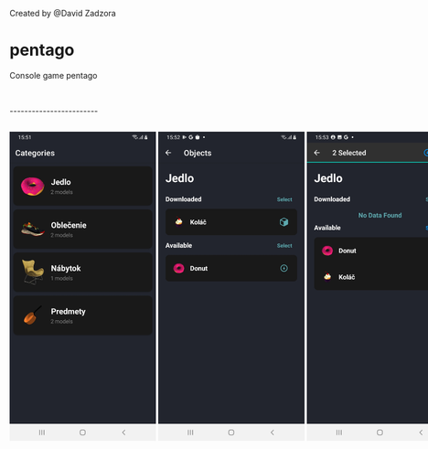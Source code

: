 Created by @David Zadzora

# pentago
Console game pentago

<br>
<p>------------------------</p>

<div id="images" style="white-space: nowrap;">
    <img src="https://github.com/zadzora/android-app/blob/main/app/src/main/res/photos/android-app1.jpg" width="256"/>
    <img src="https://github.com/zadzora/android-app/blob/main/app/src/main/res/photos/android-app2.jpg" width="256"/>
    <img src="https://github.com/zadzora/android-app/blob/main/app/src/main/res/photos/android-app3.jpg" width="256"/>
    <img src="https://github.com/zadzora/android-app/blob/main/app/src/main/res/photos/android-app4.jpg" width="256"/>
    <img src="https://github.com/zadzora/android-app/blob/main/app/src/main/res/photos/android-app5.jpg" width="256"/>
</div>
